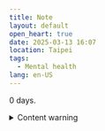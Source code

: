 ```yaml
---
title: Note
layout: default
open_heart: true
date: 2025-03-13 16:07
location: Taipei
tags: 
  - Mental health
lang: en-US
---
```


0 days.

<details><summary>Content warning</summary>

Depressed girlies—google how to die by overdose due to a minor inconvenience.

Doc said the more severe the withdrawal symptom the better the drug is working for me, and that I should breathe out the side effects and learn to live with it.

Get a second opinion? I think so.

75mg &times; 54 -- It's not great that chatgpt is just spewing out lethal does per kg to me. Talk about using AI for mental health again, huh?

</details>
